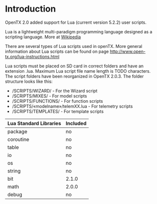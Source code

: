 # Introduction

OpenTX 2.0 added support for Lua (current version 5.2.2) user scripts.

Lua is a lightweight multi-paradigm programming language designed as a scripting language. More at [Wikipedia](http://wikipedia.org/wiki/Lua)

There are several types of Lua scripts used in openTX. More general information about Lua scripts can be found on page http://www.open-tx.org/lua-instructions.html

Lua scripts must be placed on SD card in correct folders and have an extension .lua. Maximum Lua script file name length is TODO characters. The script folders have been reorganized in OpenTX 2.0.3. The folder structure looks like this:
* /SCRIPTS/WIZARD/ - For the Wizard script
* /SCRIPTS/MIXES/ - For model scripts
* /SCRIPTS/FUNCTIONS/ - For function scripts
* /SCRIPTS/«modelname»/telemXX.lua - For telemetry scripts
* /SCRIPTS/TEMPLATES/ - For template scripts


| Lua Standard Libraries | Included |
| -- | -- |
| package | no |
| coroutine | no |
| table | no |
| io | no |
| os | no |
| string | no |
| bit | 2.1.0 |
| math | 2.0.0 |
| debug | no |





